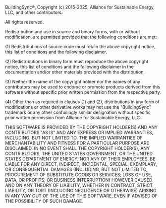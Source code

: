 BuildingSync®, Copyright (c) 2015-2025, Alliance for Sustainable Energy, LLC, and other contributors.

All rights reserved.

Redistribution and use in source and binary forms, with or without modification, are permitted
provided that the following conditions are met:

(1) Redistributions of source code must retain the above copyright notice, this list of conditions
and the following disclaimer.

(2) Redistributions in binary form must reproduce the above copyright notice, this list of conditions
and the following disclaimer in the documentation and/or other materials provided with the distribution.

(3) Neither the name of the copyright holder nor the names of any contributors may be used to endorse
or promote products derived from this software without specific prior written permission from the
respective party.

(4) Other than as required in clauses (1) and (2), distributions in any form of modifications or other
derivative works may not use the "BuildingSync" trademark or any other confusingly similar designation
without specific prior written permission from Alliance for Sustainable Energy, LLC.

THIS SOFTWARE IS PROVIDED BY THE COPYRIGHT HOLDER(S) AND ANY CONTRIBUTORS "AS IS" AND ANY EXPRESS OR
IMPLIED WARRANTIES, INCLUDING, BUT NOT LIMITED TO, THE IMPLIED WARRANTIES OF MERCHANTABILITY AND
FITNESS FOR A PARTICULAR PURPOSE ARE DISCLAIMED. IN NO EVENT SHALL THE COPYRIGHT HOLDER(S), ANY
CONTRIBUTORS, THE UNITED STATES GOVERNMENT, OR THE UNITED STATES DEPARTMENT OF ENERGY, NOR ANY OF
THEIR EMPLOYEES, BE LIABLE FOR ANY DIRECT, INDIRECT, INCIDENTAL, SPECIAL, EXEMPLARY, OR CONSEQUENTIAL
DAMAGES (INCLUDING, BUT NOT LIMITED TO, PROCUREMENT OF SUBSTITUTE GOODS OR SERVICES; LOSS OF USE, DATA,
OR PROFITS; OR BUSINESS INTERRUPTION) HOWEVER CAUSED AND ON ANY THEORY OF LIABILITY, WHETHER IN CONTRACT,
STRICT LIABILITY, OR TORT (INCLUDING NEGLIGENCE OR OTHERWISE) ARISING IN ANY WAY OUT OF THE USE OF THIS
SOFTWARE, EVEN IF ADVISED OF THE POSSIBILITY OF SUCH DAMAGE.
